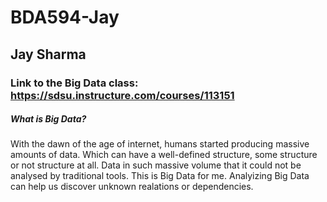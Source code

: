 # BDA594-Jay


## Jay Sharma

### Link to the Big Data class: https://sdsu.instructure.com/courses/113151

##### What is Big Data?

With the dawn of the age of internet, humans started producing massive amounts of data. Which can have a well-defined structure, some structure or not structure at all. Data in such massive volume that it could not be analysed by traditional tools. This is Big Data for me. Analyizing Big Data can help us discover unknown realations or dependencies. 

